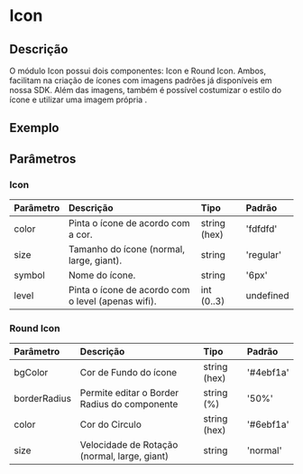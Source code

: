 # Icon 
 
## Descrição
 
O módulo Icon possui dois componentes: Icon e Round Icon. Ambos, facilitam na criação de ícones com
imagens padrões já disponíveis em nossa SDK. Além das imagens, também é possível costumizar o estilo
do ícone e utilizar uma imagem própria .
 
## Exemplo
 
<!-- @example ./example/Example.Html -->
 
## Parâmetros
 
### Icon
 
| Parâmetro | Descrição                                            | Tipo            | Padrão    |
| :-------- | :--------------------------------------------------- | :-------------- | :-------- |
| color     | Pinta o ícone de acordo com a cor.                   | string (hex)    | 'fdfdfd'  |
| size      | Tamanho do ícone (normal, large, giant).             | string          | 'regular' |
| symbol    | Nome do ícone.                                       | string          | '6px'     |
| level     | Pinta o ícone de acordo com o level (apenas wifi).   | int (0..3)      | undefined |
 
### Round Icon
 
| Parâmetro | Descrição                                      | Tipo         | Padrão     |
| :-------- | :--------------------------------------------- | :---------   | :--------- |
| bgColor   | Cor de Fundo do ícone                          | string (hex) | '#4ebf1a'  |
| borderRadius | Permite editar o Border Radius do componente                                 | string (%) | '50%'  |
| color     | Cor do Circulo                                 | string (hex) | '#6ebf1a'  |
| size      | Velocidade de Rotação (normal, large, giant)   | string       | 'normal'   |
